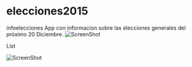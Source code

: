# elecciones2015
infoelecciones
App con informacion sobre las elecciones generales del próximo 20 Diciembre.
![ScreenShot](https://raw.github.com/tspeu/elecciones2015/master/www/img/demo/e0.PNG)

List

![ScreenShot](https://raw.github.com/tspeu/elecciones2015/master/www/img/demo/e.PNG)


